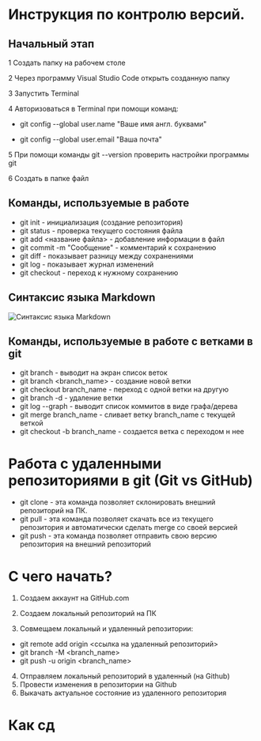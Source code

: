 # Инструкция по контролю версий.

## Начальный этап

1 Создать папку на рабочем столе

2 Через программу Visual Studio Code открыть созданную папку

3 Запустить Terminal

4 Авторизоваться в Terminal при помощи команд:

* git config --global user.name "Ваше имя англ. буквами"

* git config --global user.email "Ваша почта"

5 При помощи команды git --version проверить настройки программы git

6 Создать в папке файл



## Команды, используемые в работе

* git init - инициализация (создание репозитория)
* git status - проверка текущего состояния файла
* git add <название файла> - добавление информации в файл
* git commit -m "Сообщение" - комментарий к сохранению
* git diff - показывает разницу между сохранениями
* git log - показывает журнал изменений
* git checkout - переход к нужному сохранению

## Синтаксис языка Markdown

![Синтаксис языка Markdown](syM.jpg)

## Команды, используемые в рaботе с ветками в git

* git branch - выводит на экран список веток
* git branch <branch_name> - создание новой ветки
* git checkout branch_name - переход с одной ветки на другую 
* git branch -d <name> - удаление ветки
* git log --graph - выводит список коммитов в виде графа/дерева
* git merge branch_name - сливает ветку branch_name с текущей веткой
* git checkout -b branch_name - создается ветка с переходом н нее

# Работа с удаленными репозиториями в git (Git vs GitHub)

* git clone - эта команда позволяет склонировать внешний репозиторий на ПК.
* git pull - эта команда позволяет скачать все из текущего репозитория и автоматически сделать merge со своей версией
* git push - эта команда позволяет отправить свою версию репозитория на внешний репозиторий

# С чего начать?
1. Создаем аккаунт на GitHub.com

2. Создаем локальный репозиторий на ПК

3. Совмещаем локальный и удаленный репозитории:

* git remote add origin <ссылка на удаленный репозиторий>
* git branch -M <branch_name>
* git push -u origin <branch_name>

4. Отправляем локальный репозиторий в удаленный (на Github)
5. Провести изменения в репозитории на Github
6. Выкачать актуальное состояние из удаленного репозитория

# Как сд